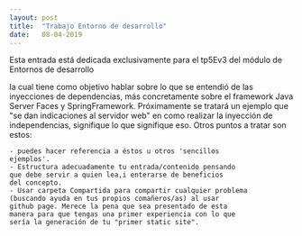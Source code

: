 ```yaml
---
layout: post
title:  "Trabajo Entorno de desarrollo"
date:   08-04-2019
---
```


<p class="intro"><span class="dropcap">E</span>sta entrada está dedicada exclusivamente para el tp5Ev3 del módulo de Entornos de desarrollo</p> la cual tiene como objetivo 
hablar sobre lo que se entendió de las inyecciones de dependencias, más concretamente sobre
el framework Java Server Faces y SpringFramework.
Próximamente se tratará un ejemplo que "se dan indicaciones al servidor web" en como realizar la inyección de independencias, signifique lo que signifique eso.
Otros puntos a tratar son estos:

```
- puedes hacer referencia a éstos u otros 'sencillos
ejemplos'.  
- Estructura adecuadamente tu entrada/contenido pensando
que debe servir a quien lea,i enterarse de beneficios
del concepto.  
- Usar carpeta Compartida para compartir cualquier problema
(buscando ayuda en tus propios comañeros/as) al usar
github page. Merece la pena que sea presentado de esta
manera para que tengas una primer experiencia con lo que
sería la generación de tu "primer static site".
```
